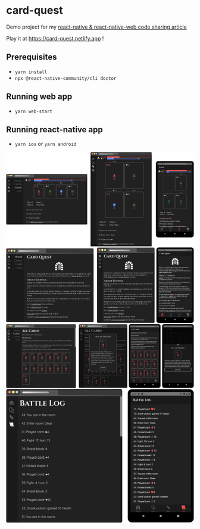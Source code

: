 # card-quest

Demo project for my [react-native & react-native-web code sharing article](https://eralp.dev/react-native-mobile-and-web-code-sharing/#Platform%20Specific%20Code)

Play it at https://card-quest.netlify.app !

## Prerequisites
- `yarn install`
- `npx @react-native-community/cli doctor`

## Running web app
- `yarn web-start`

## Running react-native app
- `yarn ios` or `yarn android`

![screenshot](article/game.png)
![screenshot](article/home.png)
![screenshot](article/cards.png)
![screenshot](article/battle-log.png)

